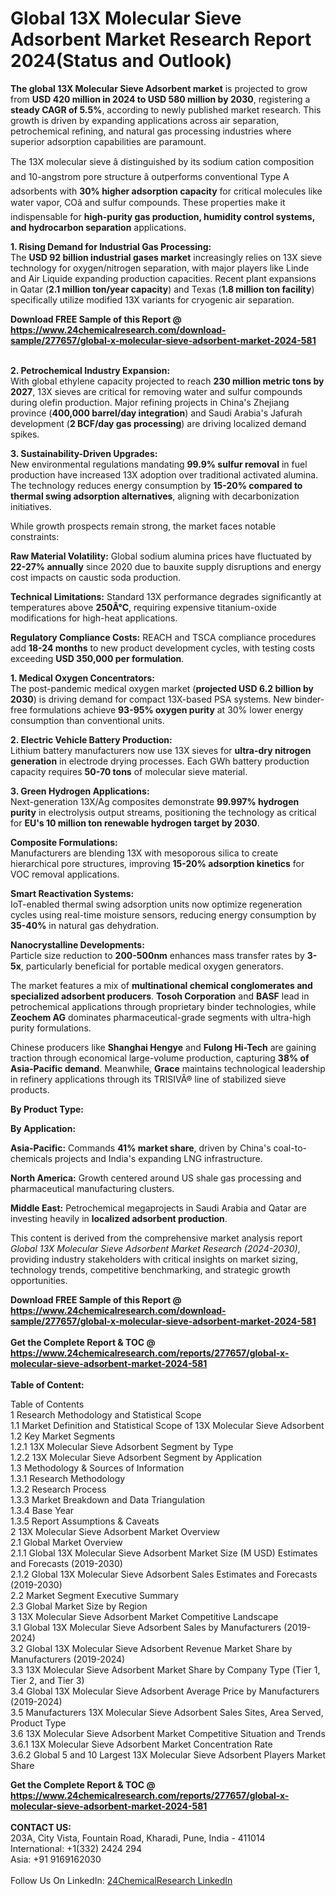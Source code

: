 <h1>Global 13X Molecular Sieve Adsorbent Market Research Report 2024(Status and Outlook)</h1><p><strong>The global 13X Molecular Sieve Adsorbent market</strong> is projected to grow from <strong>USD 420 million in 2024 to USD 580 million by 2030</strong>, registering a <strong>steady CAGR of 5.5%</strong>, according to newly published market research. This growth is driven by expanding applications across air separation, petrochemical refining, and natural gas processing industries where superior adsorption capabilities are paramount.</p><p>The 13X molecular sieve â distinguished by its sodium cation composition and 10-angstrom pore structure â outperforms conventional Type A adsorbents with <strong>30% higher adsorption capacity</strong> for critical molecules like water vapor, COâ and sulfur compounds. These properties make it indispensable for <strong>high-purity gas production, humidity control systems, and hydrocarbon separation</strong> applications.</p><p><strong>1. Rising Demand for Industrial Gas Processing:</strong><br>
The <strong>USD 92 billion industrial gases market</strong> increasingly relies on 13X sieve technology for oxygen/nitrogen separation, with major players like Linde and Air Liquide expanding production capacities. Recent plant expansions in Qatar (<strong>2.1 million ton/year capacity</strong>) and Texas (<strong>1.8 million ton facility</strong>) specifically utilize modified 13X variants for cryogenic air separation.</p><div><b>Download FREE Sample of this Report @ 
            <a href="https://www.24chemicalresearch.com/download-sample/277657/global-x-molecular-sieve-adsorbent-market-2024-581">
            https://www.24chemicalresearch.com/download-sample/277657/global-x-molecular-sieve-adsorbent-market-2024-581</a></b></div><br><p><strong>2. Petrochemical Industry Expansion:</strong><br>
With global ethylene capacity projected to reach <strong>230 million metric tons by 2027</strong>, 13X sieves are critical for removing water and sulfur compounds during olefin production. Major refining projects in China's Zhejiang province (<strong>400,000 barrel/day integration</strong>) and Saudi Arabia's Jafurah development (<strong>2 BCF/day gas processing</strong>) are driving localized demand spikes.</p><p><strong>3. Sustainability-Driven Upgrades:</strong><br>
New environmental regulations mandating <strong>99.9% sulfur removal</strong> in fuel production have increased 13X adoption over traditional activated alumina. The technology reduces energy consumption by <strong>15-20% compared to thermal swing adsorption alternatives</strong>, aligning with decarbonization initiatives.</p><p>While growth prospects remain strong, the market faces notable constraints:</p><p><strong>Raw Material Volatility:</strong> Global sodium alumina prices have fluctuated by <strong>22-27% annually</strong> since 2020 due to bauxite supply disruptions and energy cost impacts on caustic soda production.</p><p><strong>Technical Limitations:</strong> Standard 13X performance degrades significantly at temperatures above <strong>250Â°C</strong>, requiring expensive titanium-oxide modifications for high-heat applications.</p><p><strong>Regulatory Compliance Costs:</strong> REACH and TSCA compliance procedures add <strong>18-24 months</strong> to new product development cycles, with testing costs exceeding <strong>USD 350,000 per formulation</strong>.</p><p><strong>1. Medical Oxygen Concentrators:</strong><br>
The post-pandemic medical oxygen market (<strong>projected USD 6.2 billion by 2030</strong>) is driving demand for compact 13X-based PSA systems. New binder-free formulations achieve <strong>93-95% oxygen purity</strong> at 30% lower energy consumption than conventional units.</p><p><strong>2. Electric Vehicle Battery Production:</strong><br>
Lithium battery manufacturers now use 13X sieves for <strong>ultra-dry nitrogen generation</strong> in electrode drying processes. Each GWh battery production capacity requires <strong>50-70 tons</strong> of molecular sieve material.</p><p><strong>3. Green Hydrogen Applications:</strong><br>
Next-generation 13X/Ag composites demonstrate <strong>99.997% hydrogen purity</strong> in electrolysis output streams, positioning the technology as critical for <strong>EU's 10 million ton renewable hydrogen target by 2030</strong>.</p><p><strong>Composite Formulations:</strong><br>
	Manufacturers are blending 13X with mesoporous silica to create hierarchical pore structures, improving <strong>15-20% adsorption kinetics</strong> for VOC removal applications.</p><p><strong>Smart Reactivation Systems:</strong><br>
	IoT-enabled thermal swing adsorption units now optimize regeneration cycles using real-time moisture sensors, reducing energy consumption by <strong>35-40%</strong> in natural gas dehydration.</p><p><strong>Nanocrystalline Developments:</strong><br>
	Particle size reduction to <strong>200-500nm</strong> enhances mass transfer rates by <strong>3-5x</strong>, particularly beneficial for portable medical oxygen generators.</p><p>The market features a mix of <strong>multinational chemical conglomerates and specialized adsorbent producers</strong>. <strong>Tosoh Corporation</strong> and <strong>BASF</strong> lead in petrochemical applications through proprietary binder technologies, while <strong>Zeochem AG</strong> dominates pharmaceutical-grade segments with ultra-high purity formulations.</p><p>Chinese producers like <strong>Shanghai Hengye</strong> and <strong>Fulong Hi-Tech</strong> are gaining traction through economical large-volume production, capturing <strong>38% of Asia-Pacific demand</strong>. Meanwhile, <strong>Grace</strong> maintains technological leadership in refinery applications through its TRISIVÂ® line of stabilized sieve products.</p><p><strong>By Product Type:</strong></p><p><strong>By Application:</strong></p><p><strong>Asia-Pacific:</strong> Commands <strong>41% market share</strong>, driven by China's coal-to-chemicals projects and India's expanding LNG infrastructure.</p><p><strong>North America:</strong> Growth centered around US shale gas processing and pharmaceutical manufacturing clusters.</p><p><strong>Middle East:</strong> Petrochemical megaprojects in Saudi Arabia and Qatar are investing heavily in <strong>localized adsorbent production</strong>.</p><p>This content is derived from the comprehensive market analysis report <em>Global 13X Molecular Sieve Adsorbent Market Research (2024-2030)</em>, providing industry stakeholders with critical insights on market sizing, technology trends, competitive benchmarking, and strategic growth opportunities.</p><div><b>Download FREE Sample of this Report @ 
            <a href="https://www.24chemicalresearch.com/download-sample/277657/global-x-molecular-sieve-adsorbent-market-2024-581">
            https://www.24chemicalresearch.com/download-sample/277657/global-x-molecular-sieve-adsorbent-market-2024-581</a></b></div><br><div><b>Get the Complete Report & TOC @ 
            <a href="https://www.24chemicalresearch.com/reports/277657/global-x-molecular-sieve-adsorbent-market-2024-581">
            https://www.24chemicalresearch.com/reports/277657/global-x-molecular-sieve-adsorbent-market-2024-581</a></b></div><br>
            <b>Table of Content:</b><p>Table of Contents<br />
1 Research Methodology and Statistical Scope<br />
1.1 Market Definition and Statistical Scope of 13X Molecular Sieve Adsorbent<br />
1.2 Key Market Segments<br />
1.2.1 13X Molecular Sieve Adsorbent Segment by Type<br />
1.2.2 13X Molecular Sieve Adsorbent Segment by Application<br />
1.3 Methodology & Sources of Information<br />
1.3.1 Research Methodology<br />
1.3.2 Research Process<br />
1.3.3 Market Breakdown and Data Triangulation<br />
1.3.4 Base Year<br />
1.3.5 Report Assumptions & Caveats<br />
2 13X Molecular Sieve Adsorbent Market Overview<br />
2.1 Global Market Overview<br />
2.1.1 Global 13X Molecular Sieve Adsorbent Market Size (M USD) Estimates and Forecasts (2019-2030)<br />
2.1.2 Global 13X Molecular Sieve Adsorbent Sales Estimates and Forecasts (2019-2030)<br />
2.2 Market Segment Executive Summary<br />
2.3 Global Market Size by Region<br />
3 13X Molecular Sieve Adsorbent Market Competitive Landscape<br />
3.1 Global 13X Molecular Sieve Adsorbent Sales by Manufacturers (2019-2024)<br />
3.2 Global 13X Molecular Sieve Adsorbent Revenue Market Share by Manufacturers (2019-2024)<br />
3.3 13X Molecular Sieve Adsorbent Market Share by Company Type (Tier 1, Tier 2, and Tier 3)<br />
3.4 Global 13X Molecular Sieve Adsorbent Average Price by Manufacturers (2019-2024)<br />
3.5 Manufacturers 13X Molecular Sieve Adsorbent Sales Sites, Area Served, Product Type<br />
3.6 13X Molecular Sieve Adsorbent Market Competitive Situation and Trends<br />
3.6.1 13X Molecular Sieve Adsorbent Market Concentration Rate<br />
3.6.2 Global 5 and 10 Largest 13X Molecular Sieve Adsorbent Players Market Share </p><div><b>Get the Complete Report & TOC @ 
            <a href="https://www.24chemicalresearch.com/reports/277657/global-x-molecular-sieve-adsorbent-market-2024-581">
            https://www.24chemicalresearch.com/reports/277657/global-x-molecular-sieve-adsorbent-market-2024-581</a></b></div><br><b>CONTACT US:</b><br>
            203A, City Vista, Fountain Road, Kharadi, Pune, India - 411014<br>
            International: +1(332) 2424 294<br>
            Asia: +91 9169162030 <br><br>
            Follow Us On LinkedIn: <a href="https://www.linkedin.com/company/24chemicalresearch/">24ChemicalResearch LinkedIn</a>